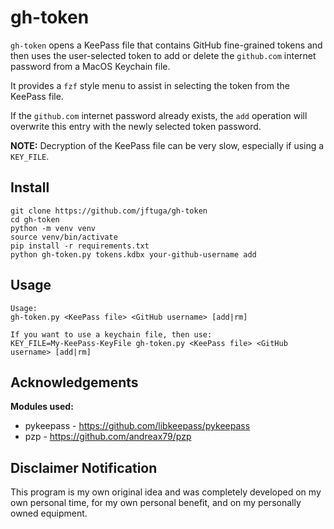 # gh-token

`gh-token` opens a KeePass file that contains GitHub fine-grained tokens and
then uses the user-selected token to add or delete the `github.com` internet
password from a MacOS Keychain file.

It provides a `fzf` style menu to assist in selecting the token from the KeePass file.

If the `github.com` internet password already exists, the `add` operation
will overwrite this entry with the newly selected token password.


**NOTE:** Decryption of the KeePass file can be very slow, especially if using a `KEY_FILE`.

## Install
```shell
git clone https://github.com/jftuga/gh-token
cd gh-token
python -m venv venv
source venv/bin/activate
pip install -r requirements.txt
python gh-token.py tokens.kdbx your-github-username add
```

## Usage

```
Usage:
gh-token.py <KeePass file> <GitHub username> [add|rm]

If you want to use a keychain file, then use:
KEY_FILE=My-KeePass-KeyFile gh-token.py <KeePass file> <GitHub username> [add|rm]
```

## Acknowledgements

**Modules used:**

* pykeepass - https://github.com/libkeepass/pykeepass
* pzp - https://github.com/andreax79/pzp

## Disclaimer Notification

This program is my own original idea and was completely developed on my own personal time,
for my own personal benefit, and on my personally owned equipment.
